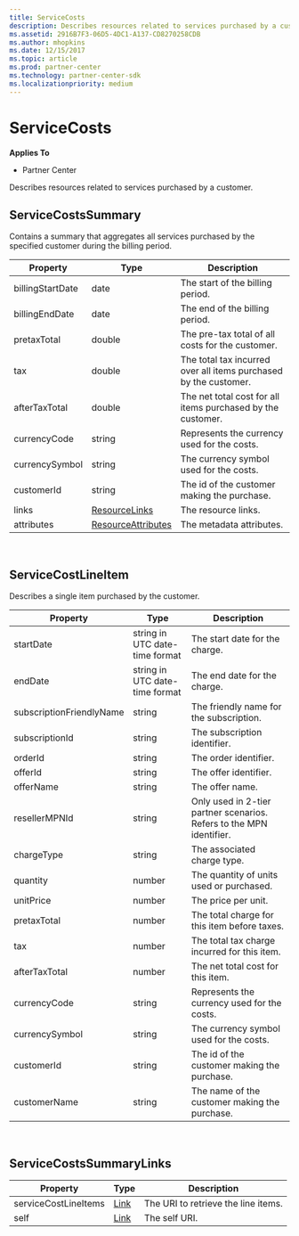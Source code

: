 ```yaml
---
title: ServiceCosts
description: Describes resources related to services purchased by a customer.
ms.assetid: 2916B7F3-06D5-4DC1-A137-CD8270258CDB
ms.author: mhopkins
ms.date: 12/15/2017
ms.topic: article
ms.prod: partner-center
ms.technology: partner-center-sdk
ms.localizationpriority: medium
---
```


# ServiceCosts


**Applies To**

-   Partner Center

Describes resources related to services purchased by a customer.

## <span id="ServiceCostsSummary"></span><span id="servicecostssummary"></span><span id="SERVICECOSTSSUMMARY"></span>ServiceCostsSummary


Contains a summary that aggregates all services purchased by the
specified customer during the billing period.

| Property         | Type                                                           | Description                                                      |
|------------------|----------------------------------------------------------------|------------------------------------------------------------------|
| billingStartDate | date                                                           | The start of the billing period.                                 |
| billingEndDate   | date                                                           | The end of the billing period.                                   |
| pretaxTotal      | double                                                         | The pre-tax total of all costs for the customer.                 |
| tax              | double                                                         | The total tax incurred over all items purchased by the customer. |
| afterTaxTotal    | double                                                         | The net total cost for all items purchased by the customer.      |
| currencyCode     | string                                                         | Represents the currency used for the costs.                      |
| currencySymbol   | string                                                         | The currency symbol used for the costs.                          |
| customerId       | string                                                         | The id of the customer making the purchase.                      |
| links            | [ResourceLinks](utility-resources.md#resourcelinks)           | The resource links.                                              |
| attributes       | [ResourceAttributes](utility-resources.md#resourceattributes) | The metadata attributes.                                         |

 

## <span id="ServiceCostLineItem"></span><span id="servicecostlineitem"></span><span id="SERVICECOSTLINEITEM"></span>ServiceCostLineItem


Describes a single item purchased by the customer.

| Property                 | Type                           | Description                                                          |
|--------------------------|--------------------------------|----------------------------------------------------------------------|
| startDate                | string in UTC date-time format | The start date for the charge.                                       |
| endDate                  | string in UTC date-time format | The end date for the charge.                                         |
| subscriptionFriendlyName | string                         | The friendly name for the subscription.                              |
| subscriptionId           | string                         | The subscription identifier.                                         |
| orderId                  | string                         | The order identifier.                                                |
| offerId                  | string                         | The offer identifier.                                                |
| offerName                | string                         | The offer name.                                                      |
| resellerMPNId            | string                         | Only used in 2-tier partner scenarios. Refers to the MPN identifier. |
| chargeType               | string                         | The associated charge type.                                          |
| quantity                 | number                         | The quantity of units used or purchased.                             |
| unitPrice                | number                         | The price per unit.                                                  |
| pretaxTotal              | number                         | The total charge for this item before taxes.                         |
| tax                      | number                         | The total tax charge incurred for this item.                         |
| afterTaxTotal            | number                         | The net total cost for this item.                                    |
| currencyCode             | string                         | Represents the currency used for the costs.                          |
| currencySymbol           | string                         | The currency symbol used for the costs.                              |
| customerId               | string                         | The id of the customer making the purchase.                          |
| customerName             | string                         | The name of the customer making the purchase.                        |

 

## <span id="ServiceCostsSummaryLinks"></span><span id="servicecostssummarylinks"></span><span id="SERVICECOSTSSUMMARYLINKS"></span>ServiceCostsSummaryLinks


| Property             | Type                               | Description                         |
|----------------------|------------------------------------|-------------------------------------|
| serviceCostLineItems | [Link](utility-resources.md#link) | The URI to retrieve the line items. |
| self                 | [Link](utility-resources.md#link) | The self URI.                       |

 

 

 




